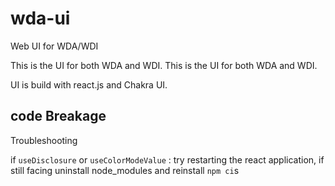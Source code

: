 # wda-ui
Web UI for WDA/WDI

This is the UI for both WDA and WDI. 
This is the UI for both WDA and WDI.

UI is build with react.js and Chakra UI.

## code Breakage
Troubleshooting

if `useDisclosure` or `useColorModeValue` : 
     try restarting the react application, if still facing uninstall node_modules and reinstall `npm ci`s




     






